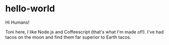 # hello-world

Hi Humans!

Toni here, I like Node.js and Coffeescript (that's what I'm made of!).
I've had tacos on the moon and find them far superior to Earth tacos.
